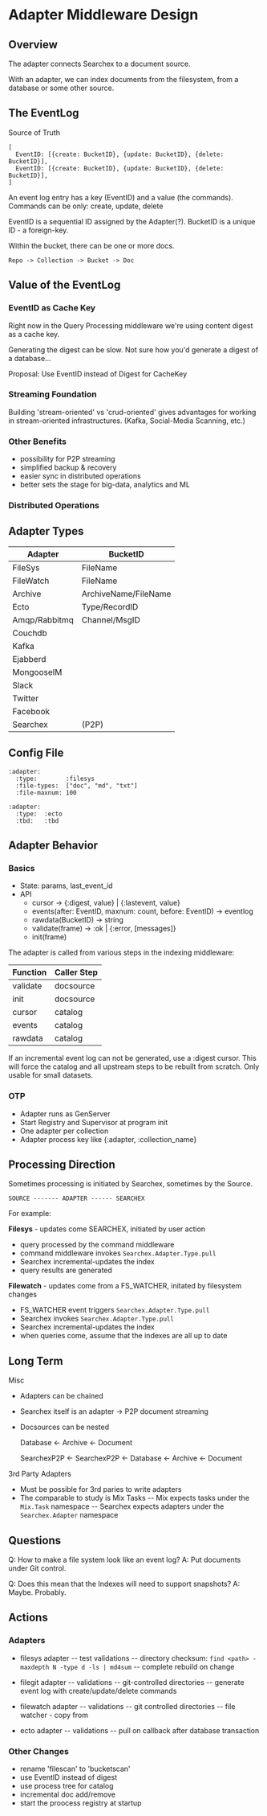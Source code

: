 # Adapter Middleware Design

## Overview

The adapter connects Searchex to a document source.

With an adapter, we can index documents from the filesystem, from a database or
some other source.

## The EventLog

Source of Truth

    [
      EventID: [{create: BucketID}, {update: BucketID}, {delete: BucketID}],
      EventID: [{create: BucketID}, {update: BucketID}, {delete: BucketID}],
    ]

An event log entry has a key (EventID) and a value (the commands).
Commands can be only: create, update, delete

EventID is a sequential ID assigned by the Adapter(?).
BucketID is a unique ID - a foreign-key.

Within the bucket, there can be one or more docs.

    Repo -> Collection -> Bucket -> Doc

## Value of the EventLog

### EventID as Cache Key

Right now in the Query Processing middleware we're using content digest as a
cache key.

Generating the digest can be slow.  Not sure how you'd generate a digest of a
database...

Proposal: Use EventID instead of Digest for CacheKey

### Streaming Foundation

Building 'stream-oriented' vs 'crud-oriented' gives advantages for working in
stream-oriented infrastructures. (Kafka, Social-Media Scanning, etc.)

### Other Benefits

- possibility for P2P streaming
- simplified backup & recovery
- easier sync in distributed operations
- better sets the stage for big-data, analytics and ML

### Distributed Operations

## Adapter Types

| Adapter       | BucketID             |
|---------------|----------------------|
| FileSys       | FileName             |
| FileWatch     | FileName             |
| Archive       | ArchiveName/FileName |
| Ecto          | Type/RecordID        |
| Amqp/Rabbitmq | Channel/MsgID        |
| Couchdb       |                      |
| Kafka         |                      |
| Ejabberd      |                      |
| MongooseIM    |                      |
| Slack         |                      |
| Twitter       |                      |
| Facebook      |                      |
| Searchex      | (P2P)                |

## Config File

    :adapter:
      :type:        :filesys
      :file-types:  ["doc", "md", "txt"]
      :file-maxnum: 100

    :adapter:
      :type:  :ecto
      :tbd:   :tbd

## Adapter Behavior

### Basics

- State: params, last_event_id
- API
  - cursor -> {:digest, value} | {:lastevent, value}
  - events(after: EventID, maxnum: count, before: EventID) -> eventlog
  - rawdata(BucketID) -> string
  - validate(frame) -> :ok | {:error, [messages]}
  - init(frame)

The adapter is called from various steps in the indexing middleware:

| Function | Caller Step |
|----------|-------------|
| validate | docsource   |
| init     | docsource   |
| cursor   | catalog     |
| events   | catalog     |
| rawdata  | catalog     |

If an incremental event log can not be generated, use a :digest cursor.  This
will force the catalog and all upstream steps to be rebuilt from scratch.  Only
usable for small datasets.

### OTP

- Adapter runs as GenServer
- Start Registry and Supervisor at program init
- One adapter per collection
- Adapter process key like {:adapter, :collection_name}

## Processing Direction

Sometimes processing is initiated by Searchex, sometimes by the Source.

    SOURCE ------- ADAPTER ------ SEARCHEX

For example:

**Filesys** - updates come SEARCHEX, initiated by user action
- query processed by the command middleware 
- command middleware invokes `Searchex.Adapter.Type.pull`
- Searchex incremental-updates the index
- query results are generated

**Filewatch** - updates come from a FS_WATCHER, initated by filesystem changes
- FS_WATCHER event triggers `Searchex.Adapter.Type.pull` 
- Searchex invokes `Searchex.Adapter.Type.pull`
- Searchex incremental-updates the index
- when queries come, assume that the indexes are all up to date

## Long Term

Misc
- Adapters can be chained
- Searchex itself is an adapter -> P2P document streaming
- Docsources can be nested

    Database <- Archive <- Document

    SearchexP2P <- SearchexP2P <- Database <- Archive <- Document

3rd Party Adapters
- Must be possible for 3rd paries to write adapters
- The comparable to study is Mix Tasks
-- Mix expects tasks under the `Mix.Task` namespace
-- Searchex expects adapters under the `Searchex.Adapter` namespace

## Questions

Q: How to make a file system look like an event log?
A: Put documents under Git control.

Q: Does this mean that the Indexes will need to support snapshots?
A: Maybe.  Probably.

## Actions

### Adapters

- filesys adapter
-- test validations
-- directory checksum: `find <path> -maxdepth N -type d -ls | md4sum`
-- complete rebuild on change

- filegit adapter
-- validations
-- git-controlled directories
-- generate event log with create/update/delete commands

- filewatch adapter
-- validations
-- git controlled directories
-- file watcher - copy from 

- ecto adapter
-- validations
-- pull on callback after database transaction

### Other Changes

- rename 'filescan' to 'bucketscan'
- use EventID instead of digest
- use process tree for catalog
- incremental doc add/remove
- start the proocess registry at startup
